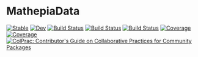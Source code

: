 # MathepiaData

[![Stable](https://img.shields.io/badge/docs-stable-blue.svg)](https://Mathepia.github.io/MathepiaData.jl/stable)
[![Dev](https://img.shields.io/badge/docs-dev-blue.svg)](https://Mathepia.github.io/MathepiaData.jl/dev)
[![Build Status](https://github.com/Mathepia/MathepiaData.jl/actions/workflows/CI.yml/badge.svg?branch=main)](https://github.com/Mathepia/MathepiaData.jl/actions/workflows/CI.yml?query=branch%3Amain)
[![Build Status](https://travis-ci.com/Mathepia/MathepiaData.jl.svg?branch=main)](https://travis-ci.com/Mathepia/MathepiaData.jl)
[![Build Status](https://ci.appveyor.com/api/projects/status/github/Mathepia/MathepiaData.jl?svg=true)](https://ci.appveyor.com/project/Mathepia/MathepiaData-jl)
[![Coverage](https://codecov.io/gh/Mathepia/MathepiaData.jl/branch/main/graph/badge.svg)](https://codecov.io/gh/Mathepia/MathepiaData.jl)
[![Coverage](https://coveralls.io/repos/github/Mathepia/MathepiaData.jl/badge.svg?branch=main)](https://coveralls.io/github/Mathepia/MathepiaData.jl?branch=main)
[![ColPrac: Contributor's Guide on Collaborative Practices for Community Packages](https://img.shields.io/badge/ColPrac-Contributor's%20Guide-blueviolet)](https://github.com/SciML/ColPrac)
